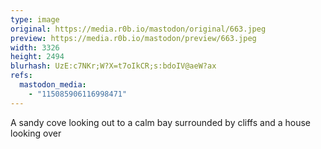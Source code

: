 ```yaml
---
type: image
original: https://media.r0b.io/mastodon/original/663.jpeg
preview: https://media.r0b.io/mastodon/preview/663.jpeg
width: 3326
height: 2494
blurhash: UzE:c7NKr;W?X=t7oIkCR;s:bdoIV@aeW?ax
refs:
  mastodon_media:
    - "115085906116998471"
---
```


A sandy cove looking out to a calm bay surrounded by cliffs and a house looking over
